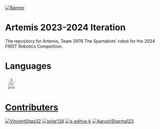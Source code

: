 <a href="https://github.com/SpartaBots" target="_blank" title="Banner">
  <img src="https://i.ytimg.com/vi/h8gYN27Z0zo/hq720.jpg?sqp=-oaymwEhCK4FEIIDSFryq4qpAxMIARUAAAAAGAElAADIQj0AgKJD&rs=AOn4CLBRNTh8RlnTIgo1uy_CKcVEihDmqg" height="500" width="1000" alt="Banner" />
</a>

# Artemis 2023-2024 Iteration
The repository for Artemis, Team 2976 The Spartabots' robot for the 2024 FIRST Robotics Competition.

# Languages
<p align="left"> <a href="https://www.oracle.com/java/technologies/jdtt-jsp.html" target="_blank" rel="noreferrer"> <img src="https://raw.githubusercontent.com/devicons/devicon/master/icons/java/java-original-wordmark.svg" alt="Java" width="40" height = "40"/>

# Contributers
<a href="https://github.com/VincentShao32" target="_blank" title="VincentShao32"><img src="https://github.com/VincentShao32.png?size=40" height="40" width="40" alt="VincentShao32"/></a>
<a href="https://github.com/solar138" target="_blank" title="solar138"><img src="https://github.com/solar138.png?size=40" height="40" width="40" alt="solar138"/></a>
<a href="https://github.com/s-aditya-k" target="_blank" title="s-aditya-k"><img src="https://github.com/s-aditya-k.png?size=40" height="40" width="40" alt="s-aditya-k"/></a>
<a href="https://github.com/AarushSharma123" target="_blank" title="AarushSharma123"><img src="https://github.com/AarushSharma123.png?size=40" height="40" width="40" alt="AarushSharma123"/></a>

